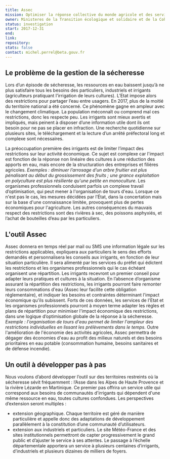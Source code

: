 ```yaml
---
title: Assec
mission: Optimiser la réponse collective du monde agricole et des services de l'Etat au problème de pénurie d'eau en période de sécheresse
owner: Ministeres de la Transition écologique et solidaire et de la Cohésion des territoires
status: investigation
start: 2017-12-31
end:
link:
repository:
stats: false
contact: michel.perrel@beta.gouv.fr
---
```


## Le problème de la gestion de la sécheresse

Lors d’un épisode de sécheresse, les ressources en eau baissent jusqu’à ne plus satisfaire tous les besoins des particuliers, industriels et irrigants (agriculteurs pratiquant l'irrigation de leurs cultures). L’Etat impose alors des restrictions pour partager l’eau entre usagers. En 2017, plus de la moitié du territoire national a été concerné. Ce phénomène gagne en ampleur avec le changement climatique.
La population méconnaît ou comprend mal ces restrictions, donc les respecte peu. Les irrigants sont mieux avertis et impliqués, mais peinent à disposer d’une information utile dont ils ont besoin pour ne pas se placer en infraction. Une recherche quotidienne sur plusieurs sites, le téléchargement et la lecture d’un arrêté préfectoral long et complexe sont nécessaires.

La préoccupation première des irrigants est de limiter l’impact des restrictions sur leur activité économique. Ce sujet est complexe car l'impact est fonction de la réponse non linéaire des cultures à une réduction des apports en eau, mais encore de la structuration des entreprises et filières agricoles. *Exemples : diminuer l’arrosage d’un arbre fruitier est plus pénalisant au début du grossissement des fruits ; une grance exploitation en polyculture est plus résiliente qu'une petite en monoculture*. Les organismes professionnels conduisent parfois un complexe travail d’optimisation, qui peut mener à l'organisation de tours d'eau. Lorsque ce n'est pas le cas, les mesures décidées par l’État, dans la concertation mais sur la base d'une connaissance limitée, provoquent plus de pertes économiques pour l'agriculture. Les autres conséquences du mauvais respect des restrictions sont des rivières à sec, des poissons asphyxiés, et l’achat de bouteilles d’eau par les particuliers.

## L'outil Assec

Assec donnera en temps réel par mail ou SMS une information légale sur les restrictions applicables, expliquera aux particuliers le sens des efforts demandés et personnalisera les conseils aux irrigants, en fonction de leur situation particulière. Il sera alimenté par les services du préfet qui édictent les restrictions et les organismes professionnels qui le cas échéant organisent une répartition. Les irrigants recevront un premier conseil pour adapter leurs pratiques et cultures à la situation.
En l’absence d’organisme assurant la répartition des restrictions, les irrigants pourront faire remonter leurs consommations d'eau (Assec leur facilite cette obligation réglementaire), et indiquer les besoins et contraintes déterminant l'impact économique qu'ils subissent.
Forts de ces données, les services de l'Etat et les organismes professionnels pourront à moyen terme adapter les règles et plans de répartition pour minimiser l'impact économique des restrictions, dans une logique d’optimisation globale de la réponse à la sécheresse. *Exemple : l'organisation de tours d'eau permet de limiter l'ampleur des restrictions individuelles en lissant les prélèvements dans le temps.*
Outre l'amélioration de l'économie des activités agricoles, Assec permettra de dégager des économies d'eau au profit des milieux naturels et des besoins prioritaires en eau potable (consommation humaine, besoins sanitaires et de défense incendie).

## Un outil à développer pas à pas

Nous voulons d’abord développer l’outil sur des territoires restreints où la sécheresse sévit fréquemment : l’Asse dans les Alpes de Haute Provence et la rivière Lézarde en Martinique. Ce premier pas offrira un service utile qui correspond aux besoins de communautés d'irrigants qui dépendent d'une même ressource en eau, toutes cultures confondues. Les perspectives d’extension seront multiples :
- extension géographique. Chaque territoire est géré de manière particulière et appelle donc des adaptations de développement parallèlement à la constitution d’une communauté d’utilisateurs.
- extension aux industriels et particuliers. Le site Météo-France et des sites institutionnels permettront de capter progressivement le grand public et d’ajuster le service à ses attentes.
Le passage à l’échelle départementale apportera un service à plusieurs centaines d’irrigants, d’industriels et plusieurs dizaines de milliers de foyers.
